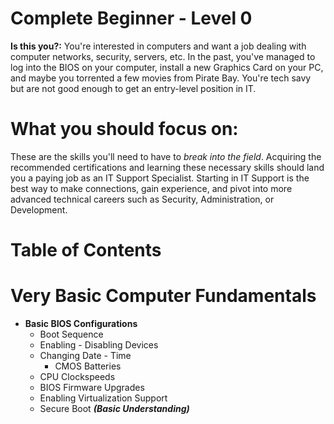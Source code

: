 # Complete Beginner - Level 0

**Is this you?:** You're interested in computers and want a job dealing with computer networks, security, servers, etc. In the past, you've managed to log into the BIOS on your computer, install a new Graphics Card on your PC, and maybe you torrented a few movies from Pirate Bay. You're tech savy but are not good enough to get an entry-level position in IT.

# What you should focus on:

These are the skills you'll need to have to _break into the field_. Acquiring the recommended certifications and learning these necessary skills should land you a paying job as an IT Support Specialist. Starting in IT Support is the best way to make connections, gain experience, and pivot into more advanced technical careers such as Security, Administration, or Development.

# Table of Contents

# Very Basic Computer Fundamentals

- **Basic BIOS Configurations**
    - Boot Sequence
    - Enabling - Disabling Devices
    - Changing Date - Time
        - CMOS Batteries
    - CPU Clockspeeds
    - BIOS Firmware Upgrades
    - Enabling Virtualization Support
    - Secure Boot ***(Basic Understanding)***